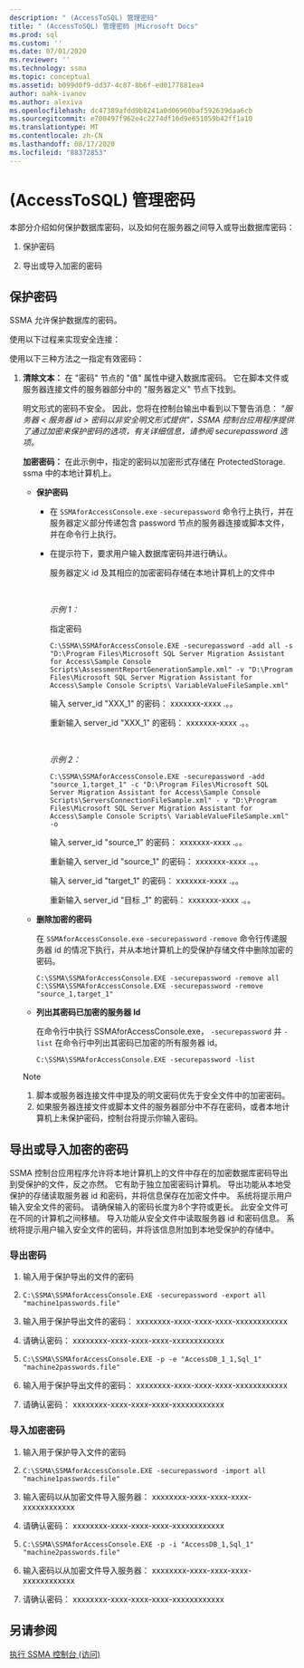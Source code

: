 ```yaml
---
description: " (AccessToSQL) 管理密码"
title: " (AccessToSQL) 管理密码 |Microsoft Docs"
ms.prod: sql
ms.custom: ''
ms.date: 07/01/2020
ms.reviewer: ''
ms.technology: ssma
ms.topic: conceptual
ms.assetid: b099d0f9-dd37-4c87-8b6f-ed0177881ea4
author: nahk-ivanov
ms.author: alexiva
ms.openlocfilehash: dc47389afdd9b8241a0d06960baf592639daa6cb
ms.sourcegitcommit: e700497f962e4c2274df16d9e651059b42ff1a10
ms.translationtype: MT
ms.contentlocale: zh-CN
ms.lasthandoff: 08/17/2020
ms.locfileid: "88372853"
---
```

# <a name="managing-passwords-accesstosql"></a> (AccessToSQL) 管理密码
本部分介绍如何保护数据库密码，以及如何在服务器之间导入或导出数据库密码：  
  
1.  保护密码  
  
2.  导出或导入加密的密码  
  
## <a name="securing-password"></a>保护密码  
SSMA 允许保护数据库的密码。  
  
使用以下过程来实现安全连接：  
  
使用以下三种方法之一指定有效密码：  
  
1.  **清除文本：** 在 "密码" 节点的 "值" 属性中键入数据库密码。 它在脚本文件或服务器连接文件的服务器部分中的 "服务器定义" 节点下找到。  
  
    明文形式的密码不安全。 因此，您将在控制台输出中看到以下警告消息： *"服务器 &lt; 服务器 id &gt; 密码以非安全明文形式提供"，SSMA 控制台应用程序提供了通过加密来保护密码的选项，有关详细信息，请参阅 securepassword 选项。*  
  
    **加密密码：** 在此示例中，指定的密码以加密形式存储在 ProtectedStorage. ssma 中的本地计算机上。  
  
    -   **保护密码**  
  
        -   在 `SSMAforAccessConsole.exe` `-securepassword` 命令行上执行，并在服务器定义部分传递包含 password 节点的服务器连接或脚本文件，并在命令行上执行。  
  
        -   在提示符下，要求用户输入数据库密码并进行确认。  
  
            服务器定义 id 及其相应的加密密码存储在本地计算机上的文件中  

            &nbsp;

            _示例 1：_
            
            指定密码

            ```console
            C:\SSMA\SSMAforAccessConsole.EXE -securepassword -add all -s "D:\Program Files\Microsoft SQL Server Migration Assistant for Access\Sample Console Scripts\AssessmentReportGenerationSample.xml" -v "D:\Program Files\Microsoft SQL Server Migration Assistant for Access\Sample Console Scripts\ VariableValueFileSample.xml"
            ```

            输入 server_id "XXX_1" 的密码： xxxxxxx-xxxx .。。
                
            重新输入 server_id "XXX_1" 的密码： xxxxxxx-xxxx .。。  

            &nbsp;

            _示例 2：_

            ```console
            C:\SSMA\SSMAforAccessConsole.EXE -securepassword -add "source_1,target_1" -c "D:\Program Files\Microsoft SQL Server Migration Assistant for Access\Sample Console Scripts\ServersConnectionFileSample.xml" - v "D:\Program Files\Microsoft SQL Server Migration Assistant for Access\Sample Console Scripts\ VariableValueFileSample.xml" -o
            ```

            输入 server_id "source_1" 的密码： xxxxxxx-xxxx .。。
                
            重新输入 server_id "source_1" 的密码： xxxxxxx-xxxx .。。
                
            输入 server_id "target_1" 的密码： xxxxxxx-xxxx .。。
                
            重新输入 server_id "目标 _1" 的密码： xxxxxxx-xxxx .。。  
  
    -   **删除加密的密码**  
  
        在 `SSMAforAccessConsole.exe` `-securepassword` `-remove` 命令行传递服务器 id 的情况下执行，并从本地计算机上的受保护存储文件中删除加密的密码。  

        ```console
        C:\SSMA\SSMAforAccessConsole.EXE -securepassword -remove all
        C:\SSMA\SSMAforAccessConsole.EXE -securepassword -remove "source_1,target_1"
        ```
  
    -   **列出其密码已加密的服务器 Id**  
  
        在命令行中执行 SSMAforAccessConsole.exe， `-securepassword` 并 `-list` 在命令行中列出其密码已加密的所有服务器 id。  

        ```console
        C:\SSMA\SSMAforAccessConsole.EXE -securepassword -list
        ```
  
    > [!NOTE]  
    > 1.  脚本或服务器连接文件中提及的明文密码优先于安全文件中的加密密码。  
    > 2.  如果服务器连接文件或脚本文件的服务器部分中不存在密码，或者本地计算机上未保护密码，控制台将提示你输入密码。  
  
## <a name="exporting-or-importing-encrypted-passwords"></a>导出或导入加密的密码  
SSMA 控制台应用程序允许将本地计算机上的文件中存在的加密数据库密码导出到受保护的文件，反之亦然。 它有助于独立加密密码计算机。 导出功能从本地受保护的存储读取服务器 id 和密码，并将信息保存在加密文件中。 系统将提示用户输入安全文件的密码。 请确保输入的密码长度为8个字符或更长。 此安全文件可在不同的计算机之间移植。 导入功能从安全文件中读取服务器 id 和密码信息。 系统将提示用户输入安全文件的密码，并将该信息附加到本地受保护的存储中。  

### <a name="export-password"></a>导出密码

1. 输入用于保护导出的文件的密码

2. `C:\SSMA\SSMAforAccessConsole.EXE -securepassword -export all "machine1passwords.file"`

3. 输入用于保护导出文件的密码： xxxxxxxx-xxxx-xxxx-xxxx-xxxxxxxxxxxx

4. 请确认密码： xxxxxxxx-xxxx-xxxx-xxxx-xxxxxxxxxxxx

5. `C:\SSMA\SSMAforAccessConsole.EXE -p -e "AccessDB_1_1,Sql_1" "machine2passwords.file"`

6. 输入用于保护导出文件的密码： xxxxxxxx-xxxx-xxxx-xxxx-xxxxxxxxxxxx

7. 请确认密码： xxxxxxxx-xxxx-xxxx-xxxx-xxxxxxxxxxxx  

### <a name="import-an-encrypted-password"></a>导入加密密码

1. 输入用于保护导入文件的密码

2. `C:\SSMA\SSMAforAccessConsole.EXE -securepassword -import all "machine1passwords.file"`

3. 输入密码以从加密文件导入服务器： xxxxxxxx-xxxx-xxxx-xxxx-xxxxxxxxxxxx

4. 请确认密码： xxxxxxxx-xxxx-xxxx-xxxx-xxxxxxxxxxxx

5. `C:\SSMA\SSMAforAccessConsole.EXE -p -i "AccessDB_1,Sql_1" "machine2passwords.file"`

6. 输入密码以从加密文件导入服务器： xxxxxxxx-xxxx-xxxx-xxxx-xxxxxxxxxxxx

7. 请确认密码： xxxxxxxx-xxxx-xxxx-xxxx-xxxxxxxxxxxx  

## <a name="see-also"></a>另请参阅  
[执行 SSMA 控制台 (访问) ](https://msdn.microsoft.com/aa1bf665-8dc0-4259-b36f-46ae67197a43)  
  
